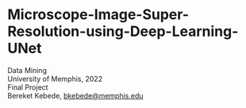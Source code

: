 # Microscope-Image-Super-Resolution-using-Deep-Learning-UNet

Data Mining  <br>
University of Memphis, 2022  <br>
Final Project  <br>
Bereket Kebede, bkebede@memphis.edu  <br>


